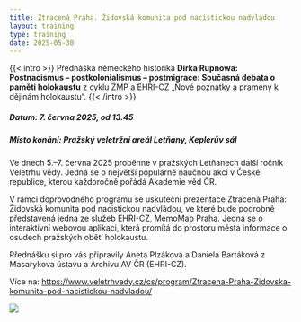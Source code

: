 ```yaml
---
title: Ztracená Praha. Židovská komunita pod nacistickou nadvládou
layout: training
type: training
date: 2025-05-30
---
```


{{< intro >}}
Přednáška německého historika **Dirka Rupnowa: Postnacismus – postkolonialismus – postmigrace: Současná debata o paměti holokaustu** z cyklu ŽMP a EHRI-CZ „Nové poznatky a prameny k dějinám holokaustu“. 
{{< /intro >}}


##### Datum: 7. června 2025, od 13.45

##### Místo konání: Pražský veletržní areál Letňany, Keplerův sál

Ve dnech 5.–7. června 2025 proběhne v pražských Letňanech další ročník Veletrhu vědy. Jedná se o největší populárně naučnou akci v České republice, kterou každoročně pořádá Akademie věd ČR.

V rámci doprovodného programu se uskuteční prezentace Ztracená Praha: Židovská komunita pod nacistickou nadvládou, ve které bude podrobně představená jedna ze služeb EHRI-CZ, MemoMap Praha. Jedná se o interaktivní webovou aplikaci, která promítá do prostoru města informace o osudech pražských obětí holokaustu.

Přednášku si pro vás připravily Aneta Plzáková a Daniela Bartáková z Masarykova ústavu a Archivu AV ČR (EHRI-CZ).

Více na: https://www.veletrhvedy.cz/cs/program/Ztracena-Praha-Zidovska-komunita-pod-nacistickou-nadvladou/

<img src="../../../images/workshops/presentation-lost-prague/MemoMap.jpg">